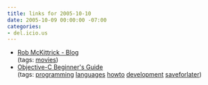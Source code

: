 ```yaml
---
title: links for 2005-10-10
date: 2005-10-09 00:00:00 -07:00
categories:
- del.icio.us
---
```


<ul class="delicious">
	<li>
		<div class="delicious-link"><a href="http://www.robmckittrick.com/blog/2005/10/today-is-big-day.html">Rob McKittrick - Blog</a></div>
		<div class="delicious-tags">(tags: <a href="http://del.icio.us/torrez/movies">movies</a>)</div>
	</li>
	<li>
		<div class="delicious-link"><a href="http://www.otierney.net/objective-c.html">Objective-C Beginner's Guide</a></div>
		<div class="delicious-tags">(tags: <a href="http://del.icio.us/torrez/programming">programming</a> <a href="http://del.icio.us/torrez/languages">languages</a> <a href="http://del.icio.us/torrez/howto">howto</a> <a href="http://del.icio.us/torrez/development">development</a> <a href="http://del.icio.us/torrez/saveforlater">saveforlater</a>)</div>
	</li>
</ul>
